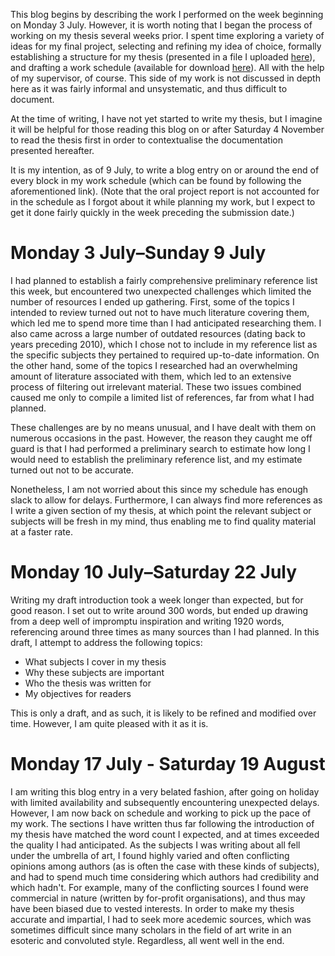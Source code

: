 This blog begins by describing the work I performed on the week beginning on Monday 3 July.
However, it is worth noting that I began the process of working on my thesis several weeks prior.
I spent time exploring a variety of ideas for my final project, selecting and refining my idea of choice,
formally establishing a structure for my thesis (presented in a file I uploaded [here](https://drive.proton.me/urls/94HEG1AN6C#7yIxd1q3Rsu4)),
and drafting a work schedule (available for download [here](https://drive.proton.me/urls/58XGFKX794#pSrJ1wK8tgW3)).
All with the help of my supervisor, of course.
This side of my work is not discussed in depth here as it was fairly informal and unsystematic, and thus difficult to document.

At the time of writing, I have not yet started to write my thesis, but I imagine it will be helpful for those reading this blog on or after Saturday 4 November to read the thesis first
in order to contextualise the documentation presented hereafter.

It is my intention, as of 9 July, to write a blog entry on or around the end of every block in my work schedule (which can be found by following the aforementioned link).
(Note that the oral project report is not accounted for in the schedule as I forgot about it while planning my work, but I expect to get it done fairly quickly in the week preceding the
submission date.)

# Monday 3 July–Sunday 9 July

I had planned to establish a fairly comprehensive preliminary reference list this week, but encountered two unexpected challenges which limited the number of resources I ended up gathering.
First, some of the topics I intended to review turned out not to have much literature covering them, which led me to spend more time than I had anticipated researching them.
I also came across a large number of outdated resources (dating back to years preceding 2010), which I chose not to include in my reference list as the specific subjects they pertained to
required up-to-date information.
On the other hand, some of the topics I researched had an overwhelming amount of literature associated with them, which led to an extensive process of filtering out irrelevant material.
These two issues combined caused me only to compile a limited list of references, far from what I had planned.

These challenges are by no means unusual, and I have dealt with them on numerous occasions in the past.
However, the reason they caught me off guard is that I had performed a preliminary search to estimate how long I would need to establish the preliminary reference list,
and my estimate turned out not to be accurate.

Nonetheless, I am not worried about this since my schedule has enough slack to allow for delays.
Furthermore, I can always find more references as I write a given section of my thesis, at which point the relevant subject or subjects will be fresh in my mind, thus enabling me to find
quality material at a faster rate.

# Monday 10 July–Saturday 22 July

Writing my draft introduction took a week longer than expected, but for good reason. I set out to write around 300 words, but ended up drawing from a deep well of impromptu inspiration and writing 1920 words, referencing around three times as many sources than I had planned. In this draft, I attempt to address the following topics:

* What subjects I cover in my thesis
* Why these subjects are important
* Who the thesis was written for
* My objectives for readers

This is only a draft, and as such, it is likely to be refined and modified over time. However, I am quite pleased with it as it is.

# Monday 17 July - Saturday 19 August

I am writing this blog entry in a very belated fashion, after going on holiday with limited availability and subsequently encountering unexpected delays. However, I am now back on schedule and working to pick up the pace of my work. The sections I have written thus far following the introduction of my thesis have matched the word count I expected, and at times exceeded the quality I had anticipated. As the subjects I was writing about all fell under the umbrella of art, I found highly varied and often conflicting opinions among authors (as is often the case with these kinds of subjects), and had to spend much time considering which authors had credibility and which hadn't. For example, many of the conflicting sources I found were commercial in nature (written by for-profit organisations), and thus may have been biased due to vested interests. In order to make my thesis accurate and impartial, I had to seek more acedemic sources, which was sometimes difficult since many scholars in the field of art write in an esoteric and convoluted style. Regardless, all went well in the end.
